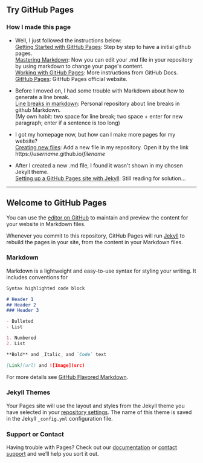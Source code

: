 ## Try GitHub Pages
### How I made this page
- Well, I just followed the instructions below:  
[Getting Started with GitHub Pages](https://guides.github.com/features/pages/): Step by step to have a initial github pages.  
[Mastering Markdown](https://guides.github.com/features/mastering-markdown/): 
Now you can edit your .md file in your repository by using markdown to change your page's content.  
[Working with GitHub Pages](https://docs.github.com/en/github/working-with-github-pages): More instructions from GitHub Docs.  
[GitHub Pages](https://pages.github.com): GitHub Pages official website.  

- Before I moved on, I had some trouble with Markdown about how to generate a line break.  
[Line breaks in markdown](https://gist.github.com/shaunlebron/746476e6e7a4d698b373): Personal repository about line breaks in github Markdown.  
(My own habit: two space for line break; two space + enter for new paragraph; enter if a sentence is too long)  

- I got my homepage now, but how can I make more pages for my website?  
[Creating new files](https://docs.github.com/en/github/managing-files-in-a-repository/creating-new-files): 
Add a new file in my repository. Open it by the link https://*username*.github.io/*filename*  

- After I created a new .md file, I found it wasn't shown in my chosen Jekyll theme.  
[Setting up a GitHub Pages site with Jekyll](https://docs.github.com/en/github/working-with-github-pages/setting-up-a-github-pages-site-with-jekyll):
Still reading for solution...  

--------------------------------------------------------------------------  
## Welcome to GitHub Pages

You can use the [editor on GitHub](https://github.com/mofree/mofree.github.io/edit/master/index.md) to maintain and preview the content for your website in Markdown files.

Whenever you commit to this repository, GitHub Pages will run [Jekyll](https://jekyllrb.com/) to rebuild the pages in your site, from the content in your Markdown files.

### Markdown

Markdown is a lightweight and easy-to-use syntax for styling your writing. It includes conventions for

```markdown
Syntax highlighted code block

# Header 1
## Header 2
### Header 3

- Bulleted
- List

1. Numbered
2. List

**Bold** and _Italic_ and `Code` text

[Link](url) and ![Image](src)
```

For more details see [GitHub Flavored Markdown](https://guides.github.com/features/mastering-markdown/).

### Jekyll Themes

Your Pages site will use the layout and styles from the Jekyll theme you have selected in your [repository settings](https://github.com/mofree/mofree.github.io/settings). The name of this theme is saved in the Jekyll `_config.yml` configuration file.

### Support or Contact

Having trouble with Pages? Check out our [documentation](https://help.github.com/categories/github-pages-basics/) or [contact support](https://github.com/contact) and we’ll help you sort it out.
